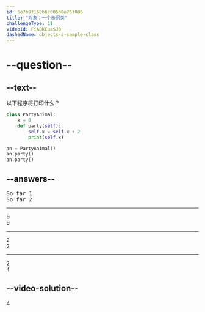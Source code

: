 ```yaml
---
id: 5e7b9f160b6c005b0e76f086
title: "对象：一个示例类"
challengeType: 11
videoId: FiABKEuaSJ8
dashedName: objects-a-sample-class
---
```


# --question--

## --text--

以下程序将打印什么？

```python
class PartyAnimal:
    x = 0
    def party(self):
        self.x = self.x + 2
        print(self.x)

an = PartyAnimal()
an.party()
an.party()
```

## --answers--

<pre>
So far 1
So far 2
</pre>

---

<pre>
0
0
</pre>

---

<pre>
2
2
</pre>

---

<pre>
2
4
</pre>

## --video-solution--

4
